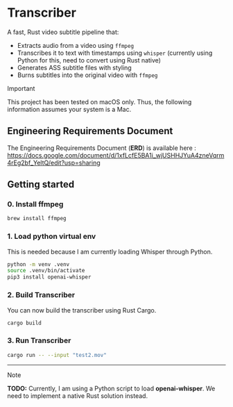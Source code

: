 # Transcriber

A fast, Rust video subtitle pipeline that:

- Extracts audio from a video using `ffmpeg`
- Transcribes it to text with timestamps using `whisper` (currently using Python for this, need to convert using Rust native)
- Generates ASS subtitle files with styling
- Burns subtitles into the original video with `ffmpeg`

> [!IMPORTANT]
>
> This project has been tested on macOS only. Thus, the following information assumes your system is a Mac.

## Engineering Requirements Document
The Engineering Requirements Document (**ERD**) is available here : https://docs.google.com/document/d/1xfLcfE5BA1i_wjUSHHJYuA4zneVqrm4rEg2bf_YeltQ/edit?usp=sharing

## Getting started

### 0. Install ffmpeg

```bash
brew install ffmpeg
```

### 1. Load python virtual env
This is needed because I am currently loading Whisper through Python.
```bash
python -m venv .venv
source .venv/bin/activate
pip3 install openai-whisper
```

### 2. Build Transcriber
You can now build the transcriber using Rust Cargo.
```bash
cargo build
```

### 3. Run Transcriber
```bash
cargo run -- --input "test2.mov"
```

---

> [!NOTE]
>
> **TODO:** Currently, I am using a Python script to load **openai-whisper**. We need to implement a native Rust solution instead.